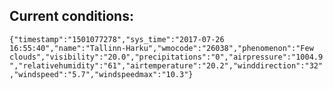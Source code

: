 ## Current conditions: 
 ``` {"timestamp":"1501077278","sys_time":"2017-07-26 16:55:40","name":"Tallinn-Harku","wmocode":"26038","phenomenon":"Few clouds","visibility":"20.0","precipitations":"0","airpressure":"1004.9","relativehumidity":"61","airtemperature":"20.2","winddirection":"32","windspeed":"5.7","windspeedmax":"10.3"} ```
